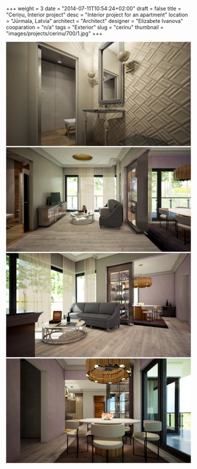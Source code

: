 +++
weight = 3
date = "2014-07-11T10:54:24+02:00"
draft = false
title = "Ceriņu, Interior project"
desc = "Interior project for an apartment"
location = "Jūrmala, Latvia"
architect = "Architect"
designer = "Elizabete Ivanova"
cooparation = "n/a"
tags    =  "Exterior" 
slug = "cerinu"
thumbnail = "images/projects/cerinu/700/1.jpg"
+++

<img src="../../images/projects/cerinu/1100/1.jpg" alt="Cerinu" title=""/>
<img src="../../images/projects/cerinu/1100/2.jpg" alt="Cerinu" title=""/>
<img src="../../images/projects/cerinu/1100/3.jpg" alt="Cerinu" title=""/>
<img src="../../images/projects/cerinu/1100/4.jpg" alt="Cerinu" title=""/>

